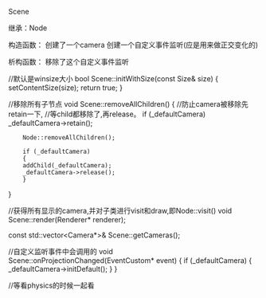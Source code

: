 Scene

继承：Node

构造函数：
	创建了一个camera
	创建一个自定义事件监听(应是用来做正交变化的)

析构函数：
	移除了这个自定义事件监听

//默认是winsize大小
bool Scene::initWithSize(const Size& size)
{
    setContentSize(size);
    return true;
}

//移除所有子节点
void Scene::removeAllChildren()
{
	//防止camera被移除先retain一下,
	//等child都移除了,再release。
    	if (_defaultCamera)
        _defaultCamera->retain();
    
    	Node::removeAllChildren();
    	
    	if (_defaultCamera)
    	{
		addChild(_defaultCamera);
		_defaultCamera->release();
    	}
}



//获得所有显示的camera,并对子类进行visit和draw,即Node::visit()
void Scene::render(Renderer* renderer);

const std::vector<Camera*>& Scene::getCameras();

//自定义监听事件中会调用的
void Scene::onProjectionChanged(EventCustom* event)
{
    if (_defaultCamera)
    {
        _defaultCamera->initDefault();
    }
}

//等看physics的时候一起看
